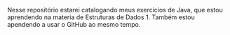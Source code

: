 Nesse repositório estarei catalogando meus exercícios de Java, que estou aprendendo na materia de Estruturas de Dados 1. Também estou apendendo a usar o GitHub ao mesmo tempo.
